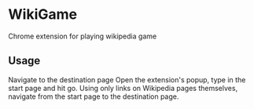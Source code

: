 # WikiGame
Chrome extension for playing wikipedia game
## Usage
Navigate to the destination page
Open the extension's popup, type in the start page and hit go.
Using only links on Wikipedia pages themselves, navigate from the start page to the destination page.

